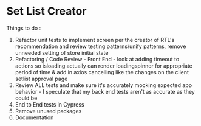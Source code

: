 # Set List Creator

Things to do :
1) Refactor unit tests to implement screen per the creator of RTL's recommendation and review testing patterns/unify patterns, remove unneeded setting of store initial state
2) Refactoring / Code Review - Front End - look at adding timeout to actions so isloading actually can render loadingspinner for appropriate period of time & add in axios cancelling like the changes on the client setlist approval page
3) Review ALL tests and make sure it's accurately mocking expected app behavior - I speculate that my back end tests aren't as accurate as they could be
4) End to End tests in Cypress
5) Remove unused packages
6) Documentation